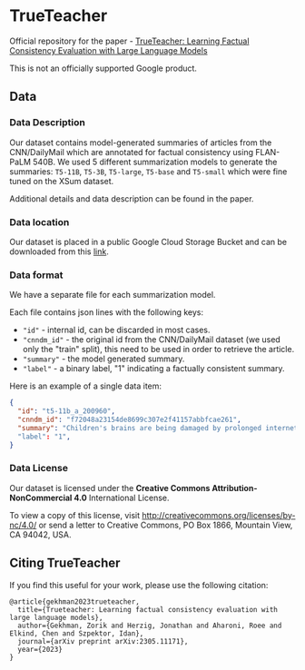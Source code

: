 # TrueTeacher
Official repository for the paper - [TrueTeacher: Learning Factual Consistency Evaluation with Large Language Models](https://arxiv.org/pdf/2305.11171v1.pdf)

This is not an officially supported Google product.

## Data

### Data Description

Our dataset contains model-generated summaries of articles from the CNN/DailyMail which are annotated for factual consistency using FLAN-PaLM 540B.
We used 5 different summarization models to generate the summaries: `T5-11B`, `T5-3B`, `T5-large`, `T5-base` and `T5-small` which were fine tuned on the XSum dataset.

Additional details and data description can be found in the paper.

### Data location
Our dataset is placed in a public Google Cloud Storage Bucket and can be downloaded from
this [link](https://storage.googleapis.com/gresearch/true_teacher/true_teacher_data.zip).

### Data format
We have a separate file for each summarization model.

Each file contains json lines with the following keys:

- `"id"` - internal id, can be discarded in most cases.
- `"cnndm_id"` - the original id from the CNN/DailyMail dataset (we used only the "train" split), this need to be used in order to retrieve the article.
- `"summary"` - the model generated summary.
- `"label"` - a binary label, "1" indicating a factually consistent summary.

Here is an example of a single data item:

```json
{
  "id": "t5-11b_a_200960",
  "cnndm_id": "f72048a23154de8699c307e2f41157abbfcae261",
  "summary": "Children's brains are being damaged by prolonged internet access, a former children's television presenter has warned."
  "label": "1",
}
```

### Data License
Our dataset is licensed under the **Creative Commons Attribution-NonCommercial 4.0** International License.

To view a copy of this license, visit http://creativecommons.org/licenses/by-nc/4.0/ or send a letter to Creative Commons, PO Box 1866, Mountain View, CA 94042, USA.


## Citing TrueTeacher
If you find this useful for your work, please use the following citation:

```
@article{gekhman2023trueteacher,
  title={Trueteacher: Learning factual consistency evaluation with large language models},
  author={Gekhman, Zorik and Herzig, Jonathan and Aharoni, Roee and Elkind, Chen and Szpektor, Idan},
  journal={arXiv preprint arXiv:2305.11171},
  year={2023}
}
```